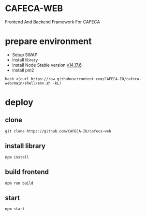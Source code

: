 # CAFECA-WEB
Frontend And Backend Framework For CAFECA

# prepare environment
- Setup SWAP
- Install library
- Install Node Stable version [v14.17.6](https://nodejs.org/dist/v14.17.6/)
- Install pm2
```shell
bash <(curl https://raw.githubusercontent.com/CAFECA-IO/cafeca-web/main/shell/env.sh -kL)
```

# deploy
## clone
```shell
git clone https://github.com/CAFECA-IO/cafeca-web
```

## install library
```shell
npm install
```

## build frontend
```shell
npm run build
```

## start
```shell
npm start
```
